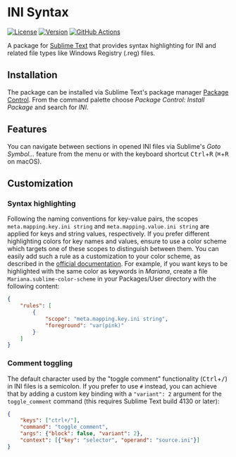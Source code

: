 # INI Syntax

[![License](https://img.shields.io/github/license/jwortmann/ini-syntax)](https://github.com/jwortmann/ini-syntax/blob/master/LICENSE)
[![Version](https://img.shields.io/github/v/tag/jwortmann/ini-syntax?label=version)](https://github.com/jwortmann/ini-syntax/tags)
[![GitHub Actions](https://github.com/jwortmann/ini-syntax/workflows/syntax%20test/badge.svg)](https://github.com/jwortmann/ini-syntax/actions)

A package for [Sublime Text](https://www.sublimetext.com/) that provides syntax highlighting for INI and related file types like Windows Registry (.reg) files.

## Installation

The package can be installed via Sublime Text's package manager [Package Control](https://packagecontrol.io/installation).
From the command palette choose *Package Control: Install Package* and search for *INI*.

## Features

You can navigate between sections in opened INI files via Sublime's *Goto Symbol...* feature from the menu or with the keyboard shortcut <kbd>Ctrl</kbd>+<kbd>R</kbd> (<kbd>⌘</kbd>+<kbd>R</kbd> on macOS).

## Customization

### Syntax highlighting

Following the naming conventions for key-value pairs, the scopes `meta.mapping.key.ini string` and `meta.mapping.value.ini string` are applied for keys and string values, respectively.
If you prefer different highlighting colors for key names and values, ensure to use a color scheme which targets one of these scopes to distinguish between them.
You can easily add such a rule as a customization to your color scheme, as described in the [official documentation](https://www.sublimetext.com/docs/color_schemes.html#customization).
For example, if you want keys to be highlighted with the same color as keywords in *Mariana*, create a file `Mariana.sublime-color-scheme` in your Packages/User directory with the following content:
```json
{
    "rules": [
        {
            "scope": "meta.mapping.key.ini string",
            "foreground": "var(pink)"
        }
    ]
}
```

### Comment toggling

The default character used by the "toggle comment" functionality (<kbd>Ctrl</kbd>+<kbd>/</kbd>) in INI files is a semicolon.
If you prefer to use `#` instead, you can achieve that by adding a custom key binding with a `"variant": 2` argument for the `toggle_comment` command (this requires Sublime Text build 4130 or later):
```json
{
    "keys": ["ctrl+/"],
    "command": "toggle_comment",
    "args": {"block": false, "variant": 2},
    "context": [{"key": "selector", "operand": "source.ini"}]
}
```
